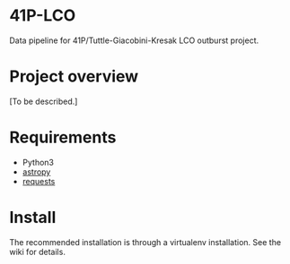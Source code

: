 # 41P-LCO
Data pipeline for 41P/Tuttle-Giacobini-Kresak LCO outburst project.

# Project overview
[To be described.]

# Requirements
* Python3
* [astropy](https://www.astropy.org)
* [requests](http://docs.python-requests.org/en/master/)

# Install
The recommended installation is through a virtualenv installation.  See the wiki for details.
